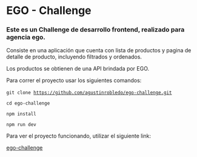 # EGO - Challenge

### Este es un Challenge de desarrollo frontend, realizado para agencia ego. <br>
Consiste en una aplicación que cuenta con lista de productos y pagina de detalle de producto, incluyendo filtrados y ordenados.

Los productos se obtienen de una API brindada por EGO.

Para correr el proyecto usar los siguientes comandos: <br>
<br>
<code>git clone https://github.com/agustinrobledo/ego-challenge.git </code>

<code>cd ego-challenge </code>

<code>npm install </code>

<code>npm run dev </code>

Para ver el proyecto funcionando, utilizar el siguiente link:

<a href=#> ego-challenge </a>